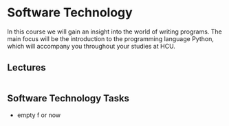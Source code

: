 # Software Technology
In this course we will gain an insight into the world of writing programs. The main focus will be the introduction to the programming language Python, which will accompany you throughout your studies at HCU.

## Lectures
```{tableofcontents}
```

## Software Technology Tasks
- empty f or now